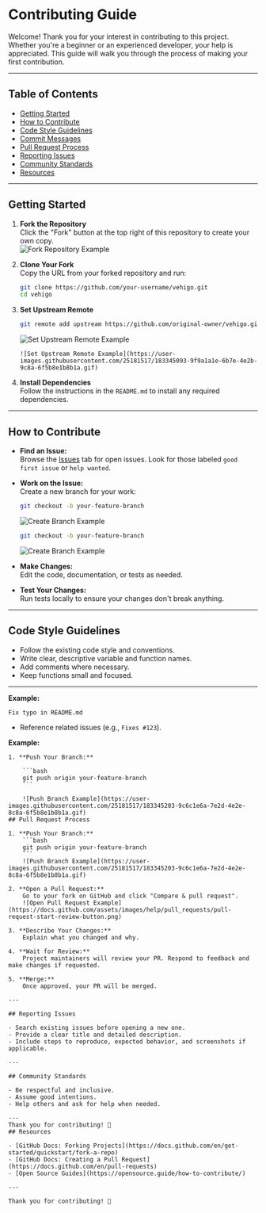 # Contributing Guide

Welcome! Thank you for your interest in contributing to this project. Whether you're a beginner or an experienced developer, your help is appreciated. This guide will walk you through the process of making your first contribution.

---

## Table of Contents

- [Getting Started](#getting-started)
- [How to Contribute](#how-to-contribute)
- [Code Style Guidelines](#code-style-guidelines)
- [Commit Messages](#commit-messages)
- [Pull Request Process](#pull-request-process)
- [Reporting Issues](#reporting-issues)
- [Community Standards](#community-standards)
- [Resources](#resources)

---

## Getting Started

1. **Fork the Repository**  
    Click the "Fork" button at the top right of this repository to create your own copy.  
    ![Fork Repository Example](https://docs.github.com/assets/images/help/repository/fork_button.png)

2. **Clone Your Fork**  
    Copy the URL from your forked repository and run:

    ```bash
    git clone https://github.com/your-username/vehigo.git
    cd vehigo
    ```

3. **Set Upstream Remote**  

    ```bash
    git remote add upstream https://github.com/original-owner/vehigo.git
    ```

    ![Set Upstream Remote Example](https://user-images.githubusercontent.com/25181517/183345093-9f9a1a1e-6b7e-4e2b-9c8a-6f5b8e1b8b1a.gif)
    ```
    ![Set Upstream Remote Example](https://user-images.githubusercontent.com/25181517/183345093-9f9a1a1e-6b7e-4e2b-9c8a-6f5b8e1b8b1a.gif)

4. **Install Dependencies**  
    Follow the instructions in the `README.md` to install any required dependencies.

---

## How to Contribute

- **Find an Issue:**  
  Browse the [Issues](../../issues) tab for open issues. Look for those labeled `good first issue` or `help wanted`.
- **Work on the Issue:**  
  Create a new branch for your work:

  ```bash
  git checkout -b your-feature-branch
  ```

  ![Create Branch Example](https://user-images.githubusercontent.com/25181517/183345178-9c6c1e6a-7e2d-4e2e-8c8a-6f5b8e1b8b1a.gif)
  ```bash
  git checkout -b your-feature-branch
  ```
  ![Create Branch Example](https://user-images.githubusercontent.com/25181517/183345178-9c6c1e6a-7e2d-4e2e-8c8a-6f5b8e1b8b1a.gif)

- **Make Changes:**  
  Edit the code, documentation, or tests as needed.

- **Test Your Changes:**  
  Run tests locally to ensure your changes don't break anything.

---

## Code Style Guidelines

- Follow the existing code style and conventions.
- Write clear, descriptive variable and function names.
- Add comments where necessary.
- Keep functions small and focused.

---

**Example:**

```text
Fix typo in README.md
```
- Reference related issues (e.g., `Fixes #123`).

**Example:**
```
1. **Push Your Branch:**

    ```bash
    git push origin your-feature-branch
    ```

    ![Push Branch Example](https://user-images.githubusercontent.com/25181517/183345203-9c6c1e6a-7e2d-4e2e-8c8a-6f5b8e1b8b1a.gif)
## Pull Request Process

1. **Push Your Branch:**
    ```bash
    git push origin your-feature-branch
    ```
    ![Push Branch Example](https://user-images.githubusercontent.com/25181517/183345203-9c6c1e6a-7e2d-4e2e-8c8a-6f5b8e1b8b1a.gif)

2. **Open a Pull Request:**  
    Go to your fork on GitHub and click "Compare & pull request".  
    ![Open Pull Request Example](https://docs.github.com/assets/images/help/pull_requests/pull-request-start-review-button.png)

3. **Describe Your Changes:**  
    Explain what you changed and why.

4. **Wait for Review:**  
    Project maintainers will review your PR. Respond to feedback and make changes if requested.

5. **Merge:**  
    Once approved, your PR will be merged.

---

## Reporting Issues

- Search existing issues before opening a new one.
- Provide a clear title and detailed description.
- Include steps to reproduce, expected behavior, and screenshots if applicable.

---

## Community Standards

- Be respectful and inclusive.
- Assume good intentions.
- Help others and ask for help when needed.

---
Thank you for contributing! 🚀
## Resources

- [GitHub Docs: Forking Projects](https://docs.github.com/en/get-started/quickstart/fork-a-repo)
- [GitHub Docs: Creating a Pull Request](https://docs.github.com/en/pull-requests)
- [Open Source Guides](https://opensource.guide/how-to-contribute/)

---

Thank you for contributing! 🚀